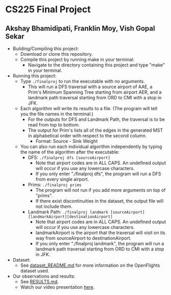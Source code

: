 # CS225 Final Project
## Akshay Bhamidipati, Franklin Moy, Vish Gopal Sekar
- Building/Compiling this project:
  - Download or clone this repository.
  - Compile this project by running make in your terminal:
    - Navigate to the directory containing this project and type "make" in your terminal.
- Running this project:
  - Type `./finalproj` to run the executable with no arguments.
    - This will run a DFS traversal with a source airport of AAE, a Prim's Minimum Spanning Tree starting from airport AER, and a landmark path traversal starting from ORD to CMI with a stop in JFK.
  - Each algorithm will write its results to a file. (The program will tell you the file names in the terminal.)
    - For the outputs for DFS and Landmark Path, the traversal is to be read from top to bottom.
    - The output for Prim's lists all of the edges in the generated MST in alphabetical order with respect to the second column.
      - Format: Source - Sink   Weight
  - You can also run each individual algorithm independently by typing the name of the algorithm after the executable:
    - DFS: `./finalproj dfs [sourceAirport]`
      - Note that airport codes are in ALL CAPS. An undefined output will occur if you use any lowercase characters.
      - If you only enter "./finalproj dfs", the program will run a DFS from every single airport.
    - Prims: `./finalproj prims`
      - The program will not run if you add more arguments on top of "prims". 
      - If there exist discontinuities in the dataset, the output file will not include them.
    - Landmark Path: `./finalproj landmark [sourceAirport][landmarkAirport][destinationAirport]`
      - Note that airport codes are in ALL CAPS. An undefined output will occur if you use any lowercase characters. 
      - landmarkAirport is the airport that the traversal will visit on its way from sourceAirport to destinationAirport.
      - If you only enter "./finalproj landmark", the program will run a landmark path traversal starting from ORD to CMI with a stop in JFK.
- Dataset:
  - See [dataset_README.md](dataset/dataset_README.md) for more information on the OpenFlights dataset used.  
- Our observations and results:
  - See [RESULTS.md](RESULTS.md).
  - Watch our video presentation [here](https://drive.google.com/file/d/1b-3CGkXxFuGSoN2V78OcTwV1PZ_tbpMv/view?usp=sharing).